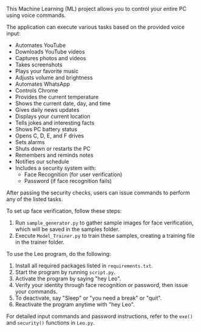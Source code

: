 This Machine Learning (ML) project allows you to control your entire PC using voice commands.

The application can execute various tasks based on the provided voice input:

- Automates YouTube
- Downloads YouTube videos
- Captures photos and videos
- Takes screenshots
- Plays your favorite music
- Adjusts volume and brightness
- Automates WhatsApp
- Controls Chrome
- Provides the current temperature
- Shows the current date, day, and time
- Gives daily news updates
- Displays your current location
- Tells jokes and interesting facts
- Shows PC battery status
- Opens C, D, E, and F drives
- Sets alarms
- Shuts down or restarts the PC
- Remembers and reminds notes
- Notifies our schedule
- Includes a security system with:
  - Face Recognition (for user verification)
  - Password (if face recognition fails)

After passing the security checks, users can issue commands to perform any of the listed tasks.

To set up face verification, follow these steps:

1. Run `sample_generator.py` to gather sample images for face verification, which will be saved in the samples folder.
2. Execute `Model_Trainer.py` to train these samples, creating a training file in the trainer folder.

To use the Leo program, do the following:

1. Install all required packages listed in `requirements.txt`.
2. Start the program by running `script.py`.
3. Activate the program by saying "hey Leo".
4. Verify your identity through face recognition or password, then issue your commands.
5. To deactivate, say "Sleep" or "you need a break" or "quit".
6. Reactivate the program anytime with "hey Leo".

For detailed input commands and password instructions, refer to the `exe()` and `security()` functions in `Leo.py`.
